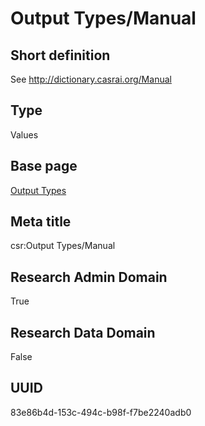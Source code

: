 # Output Types/Manual
## Short definition
See http://dictionary.casrai.org/Manual
## Type
Values
## Base page
[Output Types](../../Objects/Output%20Types.md)
## Meta title
csr:Output Types/Manual
## Research Admin Domain
True
## Research Data Domain
False
## UUID
83e86b4d-153c-494c-b98f-f7be2240adb0
